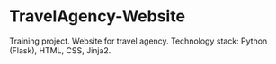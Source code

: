 # TravelAgency-Website
Training project. Website for travel agency. Technology stack: Python (Flask), HTML, CSS, Jinja2.
